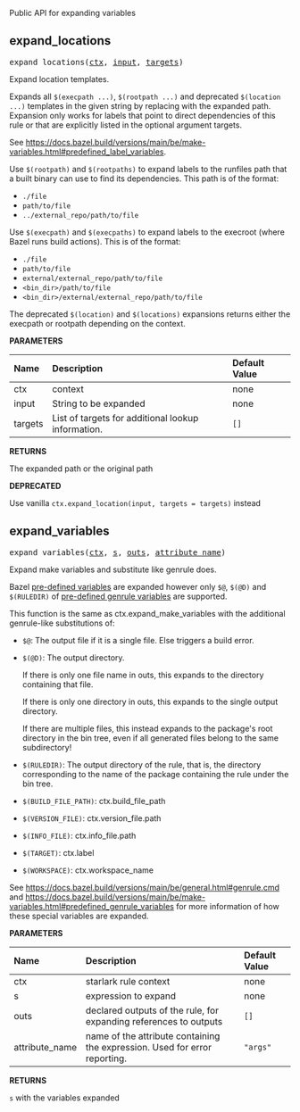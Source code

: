 <!-- Generated with Stardoc: http://skydoc.bazel.build -->

Public API for expanding variables

<a id="expand_locations"></a>

## expand_locations

<pre>
expand_locations(<a href="#expand_locations-ctx">ctx</a>, <a href="#expand_locations-input">input</a>, <a href="#expand_locations-targets">targets</a>)
</pre>

Expand location templates.

Expands all `$(execpath ...)`, `$(rootpath ...)` and deprecated `$(location ...)` templates in the
given string by replacing with the expanded path. Expansion only works for labels that point to direct dependencies
of this rule or that are explicitly listed in the optional argument targets.

See https://docs.bazel.build/versions/main/be/make-variables.html#predefined_label_variables.

Use `$(rootpath)` and `$(rootpaths)` to expand labels to the runfiles path that a built binary can use
to find its dependencies. This path is of the format:
- `./file`
- `path/to/file`
- `../external_repo/path/to/file`

Use `$(execpath)` and `$(execpaths)` to expand labels to the execroot (where Bazel runs build actions).
This is of the format:
- `./file`
- `path/to/file`
- `external/external_repo/path/to/file`
- `<bin_dir>/path/to/file`
- `<bin_dir>/external/external_repo/path/to/file`

The deprecated `$(location)` and `$(locations)` expansions returns either the execpath or rootpath depending on the context.


**PARAMETERS**


| Name  | Description | Default Value |
| :------------- | :------------- | :------------- |
| <a id="expand_locations-ctx"></a>ctx |  context   |  none |
| <a id="expand_locations-input"></a>input |  String to be expanded   |  none |
| <a id="expand_locations-targets"></a>targets |  List of targets for additional lookup information.   |  `[]` |

**RETURNS**

The expanded path or the original path

**DEPRECATED**

Use vanilla `ctx.expand_location(input, targets = targets)` instead


<a id="expand_variables"></a>

## expand_variables

<pre>
expand_variables(<a href="#expand_variables-ctx">ctx</a>, <a href="#expand_variables-s">s</a>, <a href="#expand_variables-outs">outs</a>, <a href="#expand_variables-attribute_name">attribute_name</a>)
</pre>

Expand make variables and substitute like genrule does.

Bazel [pre-defined variables](https://bazel.build/reference/be/make-variables#predefined_variables)
are expanded however only `$@`, `$(@D)` and `$(RULEDIR)` of
[pre-defined genrule variables](https://bazel.build/reference/be/make-variables#predefined_genrule_variables)
are supported.

This function is the same as ctx.expand_make_variables with the additional
genrule-like substitutions of:

  - `$@`: The output file if it is a single file. Else triggers a build error.

  - `$(@D)`: The output directory.

    If there is only one file name in outs, this expands to the directory containing that file.

    If there is only one directory in outs, this expands to the single output directory.

    If there are multiple files, this instead expands to the package's root directory in the bin tree,
    even if all generated files belong to the same subdirectory!

  - `$(RULEDIR)`: The output directory of the rule, that is, the directory
    corresponding to the name of the package containing the rule under the bin tree.

  - `$(BUILD_FILE_PATH)`: ctx.build_file_path

  - `$(VERSION_FILE)`: ctx.version_file.path

  - `$(INFO_FILE)`: ctx.info_file.path

  - `$(TARGET)`: ctx.label

  - `$(WORKSPACE)`: ctx.workspace_name

See https://docs.bazel.build/versions/main/be/general.html#genrule.cmd and
https://docs.bazel.build/versions/main/be/make-variables.html#predefined_genrule_variables
for more information of how these special variables are expanded.


**PARAMETERS**


| Name  | Description | Default Value |
| :------------- | :------------- | :------------- |
| <a id="expand_variables-ctx"></a>ctx |  starlark rule context   |  none |
| <a id="expand_variables-s"></a>s |  expression to expand   |  none |
| <a id="expand_variables-outs"></a>outs |  declared outputs of the rule, for expanding references to outputs   |  `[]` |
| <a id="expand_variables-attribute_name"></a>attribute_name |  name of the attribute containing the expression. Used for error reporting.   |  `"args"` |

**RETURNS**

`s` with the variables expanded


